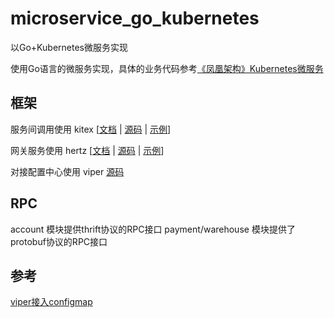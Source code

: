# microservice_go_kubernetes

以Go+Kubernetes微服务实现

使用Go语言的微服务实现，具体的业务代码参考[《凤凰架构》Kubernetes微服务](https://github.com/fenixsoft/microservice_arch_kubernetes)

## 框架

服务间调用使用 kitex [[文档](https://www.cloudwego.io/docs/kitex) | [源码](https://github.com/cloudwego/kitex) | [示例](https://github.com/cloudwego/kitex-examples)]

网关服务使用 hertz [[文档](https://www.cloudwego.io/docs/hertz) | [源码](https://github.com/cloudwego/hertz) | [示例](https://github.com/cloudwego/hertz-examples)]

对接配置中心使用 viper [源码](https://github.com/spf13/viper)

## RPC

account 模块提供thrift协议的RPC接口
payment/warehouse 模块提供了protobuf协议的RPC接口

## 参考

[viper接入configmap](https://medium.com/@xcoulon/kubernetes-configmap-hot-reload-in-action-with-viper-d413128a1c9a)